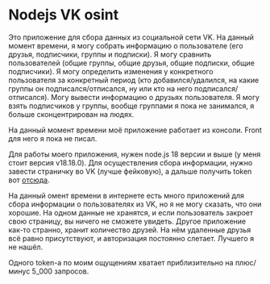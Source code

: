 # Nodejs VK osint

Это приложение для сбора данных из социальной сети VK. На данный момент времени, я могу собрать информацию о пользователе (его друзья, подписчики, группы и подписки). Я могу сравнить пользователей (общие группы, общие друзья, общие подписки, общие подписчики). Я могу определить изменения у конкретного пользователя за конкретный период (кто добавился/удалился, на какие группы он подписался/отписался, ну или кто на него подписался/отписался). Могу вывести информацию о друзьях пользователя. Я могу взять подписчиков у группы, вообще группами я пока не занимался, я больше сконцентрирован на людях.

На данный момент времени моё приложение работает из консоли. Front для него я пока не писал.

Для работы моего приложения, нужен node.js 18 версии и выше (у меня стоит версия v18.18.0). Для осуществления сбора информации, нужно завести страничку во VK (лучше фейковую), а дальше получить token вот [отсюда](https://vkhost.github.io/).

На данный омент времени в интернете есть много приложений для сбора информации о пользователях из VK, но я не могу сказать, что они хорошие. На одном данные не хранятся, и если пользователь закроет свою страницу, вы ничего не сможете увидеть. Другое приложение как-то странно, хранит количество друзей. На нём удаленные друзья всё равно присутствуют, и авторизация постоянно слетает. Лучшего я не нашёл.

Одного token-а по моим ощущениям хватает приблизительно на плюс/минус 5_000 запросов.